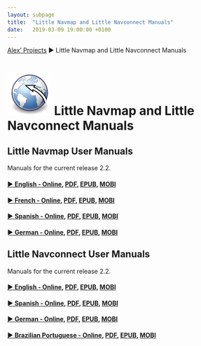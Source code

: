 ```yaml
---
layout: subpage
title:  "Little Navmap and Little Navconnect Manuals"
date:   2019-03-09 19:00:00 +0100
---
```

[Alex’ Projects](index.html) ► Little Navmap and Little Navconnect Manuals

# ![Little Navmap and Little Navconnect Manuals](assets/images/navroute.png) Little Navmap and Little Navconnect Manuals

## Little Navmap User Manuals

Manuals for the current release 2.2.

#### [► English - Online](https://www.littlenavmap.org/manuals/littlenavmap/release/2.2/en/), [PDF](https://www.littlenavmap.org/manuals/littlenavmap/release/2.2/littlenavmap_book_en.pdf), [EPUB](https://www.littlenavmap.org/manuals/littlenavmap/release/2.2/littlenavmap_book_en.epub), [MOBI](https://www.littlenavmap.org/manuals/littlenavmap/release/2.2/littlenavmap_book_en.mobi)

#### [► French - Online](https://www.littlenavmap.org/manuals/littlenavmap/release/2.2/fr/), [PDF](https://www.littlenavmap.org/manuals/littlenavmap/release/2.2/littlenavmap_book_fr.pdf), [EPUB](https://www.littlenavmap.org/manuals/littlenavmap/release/2.2/littlenavmap_book_fr.epub), [MOBI](https://www.littlenavmap.org/manuals/littlenavmap/release/2.2/littlenavmap_book_fr.mobi)

#### [► Spanish - Online](https://www.littlenavmap.org/manuals/littlenavmap/release/2.2/es/), [PDF](https://www.littlenavmap.org/manuals/littlenavmap/release/2.2/littlenavmap_book_es.pdf), [EPUB](https://www.littlenavmap.org/manuals/littlenavmap/release/2.2/littlenavmap_book_es.epub), [MOBI](https://www.littlenavmap.org/manuals/littlenavmap/release/2.2/littlenavmap_book_es.mobi)

#### [► German - Online](https://www.littlenavmap.org/manuals/littlenavmap/release/2.2/de/), [PDF](https://www.littlenavmap.org/manuals/littlenavmap/release/2.2/littlenavmap_book_de.pdf), [EPUB](https://www.littlenavmap.org/manuals/littlenavmap/release/2.2/littlenavmap_book_de.epub), [MOBI](https://www.littlenavmap.org/manuals/littlenavmap/release/2.2/littlenavmap_book_de.mobi)

## Little Navconnect User Manuals

Manuals for the current release 2.2.

#### [► English - Online](https://www.littlenavmap.org/manuals/littlenavconnect/release/2.2/en/), [PDF](https://www.littlenavmap.org/manuals/littlenavconnect/release/2.2/littlenavconnect_book_en.pdf), [EPUB](https://www.littlenavmap.org/manuals/littlenavconnect/release/2.2/littlenavconnect_book_en.epub), [MOBI](https://www.littlenavmap.org/manuals/littlenavconnect/release/2.2/littlenavconnect_book_en.mobi)

#### [► Spanish - Online](https://www.littlenavmap.org/manuals/littlenavconnect/release/2.2/es/), [PDF](https://www.littlenavmap.org/manuals/littlenavconnect/release/2.2/littlenavconnect_book_es.pdf), [EPUB](https://www.littlenavmap.org/manuals/littlenavconnect/release/2.2/littlenavconnect_book_es.epub), [MOBI](https://www.littlenavmap.org/manuals/littlenavconnect/release/2.2/littlenavconnect_book_es.mobi)

#### [► German - Online](https://www.littlenavmap.org/manuals/littlenavconnect/release/2.2/de/), [PDF](https://www.littlenavmap.org/manuals/littlenavconnect/release/2.2/littlenavconnect_book_de.pdf), [EPUB](https://www.littlenavmap.org/manuals/littlenavconnect/release/2.2/littlenavconnect_book_de.epub), [MOBI](https://www.littlenavmap.org/manuals/littlenavconnect/release/2.2/littlenavconnect_book_de.mobi)

#### [► Brazilian Portuguese - Online](https://www.littlenavmap.org/manuals/littlenavconnect/release/2.2/pt_BR/), [PDF](https://www.littlenavmap.org/manuals/littlenavconnect/release/2.2/littlenavconnect_book_pt_BR.pdf), [EPUB](https://www.littlenavmap.org/manuals/littlenavconnect/release/2.2/littlenavconnect_book_pt_BR.epub), [MOBI](https://www.littlenavmap.org/manuals/littlenavconnect/release/2.2/littlenavconnect_book_pt_BR.mobi)
